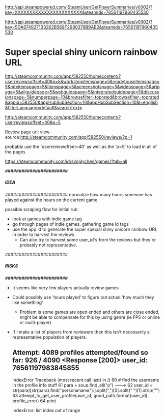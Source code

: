 http://api.steampowered.com/ISteamUser/GetPlayerSummaries/v0002/?key=XXXXXXXXXXXXXXXXXXXXXXX&steamids=76561197960435530

http://api.steampowered.com/ISteamUser/GetPlayerSummaries/v0002/?key=5DA6749271B3262B589F2980379B9AE2&steamids=76561197960435530

# Super special shiny unicorn rainbow URL
http://steamcommunity.com/app/582550/homecontent/?userreviewsoffset=40&p=5&workshopitemspage=5&readytouseitemspage=5&mtxitemspage=5&itemspage=5&screenshotspage=5&videospage=5&artpage=5&allguidepage=5&webguidepage=5&integratedguidepage=5&discussionspage=5&numperpage=10&browsefilter=toprated&browsefilter=toprated&appid=582550&appHubSubSection=10&appHubSubSection=10&l=english&filterLanguage=default&searchText=

http://steamcommunity.com/app/582550/homecontent/?userreviewsoffset=40&p=5

Review page url:
view-source:http://steamcommunity.com/app/582550/reviews/?p=1

probably use the 'userreviewoffset=40' as well as the 'p=5' to load in all of the pages

https://steamcommunity.com/id/simplychen/games/?tab=all

#######################
#####    IDEA   #######
#######################
normalize how many hours someone has played against the hours on the current game

possible scraping flow for initial run:
  * look at games with indie game tag
  * go through pages of indie games, gathering game id tags
  * use the app id to generate the super special shiny unicorn rainbow URL in order to harvest
      the reviews.
    * Can also try to harvest some user_id's from the reviews but they're probably not
      representative.

#######################
#####    RISKS  #######
#######################

* It seems like very few players actually review games
* Could possibly use 'hours played' to figure out actual 'how much they like something'
  * Problem is some games are open ended and others are close ended, might be
    able to compensate for this by using genre (ie FPS or online or multi-player)
* If I make a list of players from reviewers then this isn't necessarily a representative
  population of players.





  Attempt: 4089 profiles attempted/found so far: 926 / 4090
  <Response [200]> user_id: 76561197983845855
  ---------------------------------------------------------------------------
  IndexError                                Traceback (most recent call last)
  <ipython-input-186-d93118dbbc69> in <module>()
       60             # find the username in the profile info stuff
       61             para = soup.find_all("p")
  ---> 62             user_id = str(para)[str(para).find("personaname"):].split(",")[0].split(" ")[1].strip('"')
       63             attempt_to_get_user_profile(user_id, good_path.format(user_id), profile_error)
       64             print

  IndexError: list index out of range
